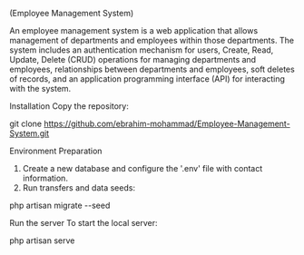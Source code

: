 (Employee Management System)

An employee management system is a web application that allows management of departments and employees within those departments. The system includes an authentication mechanism for users, Create, Read, Update, Delete (CRUD) operations for managing departments and employees, relationships between departments and employees, soft deletes of records, and an application programming interface (API) for interacting with the system.

Installation
Copy the repository:

git clone https://github.com/ebrahim-mohammad/Employee-Management-System.git

Environment Preparation

1. Create a new database and configure the '.env' file with contact information.
2. Run transfers and data seeds:

php artisan migrate --seed

Run the server
To start the local server:

php artisan serve
